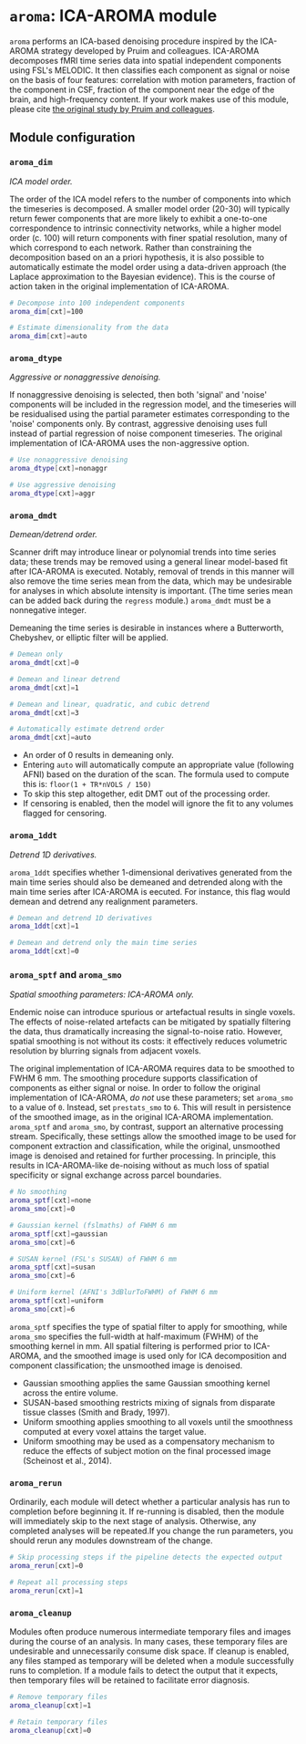 # `aroma`: ICA-AROMA module

`aroma` performs an ICA-based denoising procedure inspired by the ICA-AROMA strategy developed by Pruim and colleagues. ICA-AROMA decomposes fMRI time series data into spatial independent components using FSL's MELODIC. It then classifies each component as signal or noise on the basis of four features: correlation with motion parameters, fraction of the component in CSF, fraction of the component near the edge of the brain, and high-frequency content. If your work makes use of this module, please cite [the original study by Pruim and colleagues]((https://www.ncbi.nlm.nih.gov/pubmed/25770991)).

## Module configuration

### `aroma_dim`

_ICA model order._

The order of the ICA model refers to the number of components into which the timeseries is decomposed. A smaller model order (20-30) will typically return fewer components that are more likely to exhibit a one-to-one correspondence to intrinsic connectivity networks, while a higher model order (c. 100) will return components with finer spatial resolution, many of which correspond to each network. Rather than constraining the decomposition based on an a priori hypothesis, it is also possible to automatically estimate the model order using a data-driven approach (the Laplace approximation to the Bayesian evidence). This is the course of action taken in the original implementation of ICA-AROMA.

```bash
# Decompose into 100 independent components
aroma_dim[cxt]=100

# Estimate dimensionality from the data
aroma_dim[cxt]=auto
```

### `aroma_dtype`

_Aggressive or nonaggressive denoising._

If nonaggressive denoising is selected, then both 'signal' and 'noise' components will be included in the regression model, and the timeseries will be residualised using the partial parameter estimates corresponding to the 'noise' components only. By contrast, aggressive denoising uses full instead of partial regression of noise component timeseries. The original implementation of ICA-AROMA uses the non-aggressive option.

```bash
# Use nonaggressive denoising
aroma_dtype[cxt]=nonaggr

# Use aggressive denoising
aroma_dtype[cxt]=aggr
```

### `aroma_dmdt`

_Demean/detrend order._

Scanner drift may introduce linear or polynomial trends into time series data; these trends may be removed using a general linear model-based fit after ICA-AROMA is executed. Notably, removal of trends in this manner will also remove the time series mean from the data, which may be undesirable for analyses in which absolute intensity is important. (The time series mean can be added back during the `regress` module.) `aroma_dmdt` must be a nonnegative integer.

Demeaning the time series is desirable in instances where a Butterworth, Chebyshev, or elliptic filter will be applied.

```bash
# Demean only
aroma_dmdt[cxt]=0

# Demean and linear detrend
aroma_dmdt[cxt]=1

# Demean and linear, quadratic, and cubic detrend
aroma_dmdt[cxt]=3

# Automatically estimate detrend order
aroma_dmdt[cxt]=auto
```

 * An order of 0 results in demeaning only.
 * Entering `auto` will automatically compute an appropriate value (following AFNI) based on the duration of the scan. The formula used to compute this is: `floor(1 + TR*nVOLS / 150)`
 * To skip this step altogether, edit DMT out of the processing order.
 * If censoring is enabled, then the model will ignore the fit to any volumes flagged for censoring.

### `aroma_1ddt`

_Detrend 1D derivatives._

`aroma_1ddt` specifies whether 1-dimensional derivatives generated from the main time series should also be demeaned and detrended along with the main time series after ICA-AROMA is eecuted. For instance, this flag would demean and detrend any realignment parameters.

```bash
# Demean and detrend 1D derivatives
aroma_1ddt[cxt]=1

# Demean and detrend only the main time series
aroma_1ddt[cxt]=0
```

### `aroma_sptf` and `aroma_smo`

_Spatial smoothing parameters: ICA-AROMA only._

Endemic noise can introduce spurious or artefactual results in single voxels. The effects of noise-related artefacts can be mitigated by spatially filtering the data, thus dramatically increasing the signal-to-noise ratio. However, spatial smoothing is not without its costs: it effectively reduces volumetric resolution by blurring signals from adjacent voxels.

The original implementation of ICA-AROMA requires data to be smoothed to FWHM 6 mm. The smoothing procedure supports classification of components as either signal or noise. In order to follow the original implementation of ICA-AROMA, *do not* use these parameters; set `aroma_smo` to a value of `0`. Instead, set `prestats_smo` to `6`. This will result in persistence of the smoothed image, as in the original ICA-AROMA implementation. `aroma_sptf` and `aroma_smo`, by contrast, support an alternative processing stream. Specifically, these settings allow the smoothed image to be used for component extraction and classification, while the original, unsmoothed image is denoised and retained for further processing. In principle, this results in ICA-AROMA-like de-noising without as much loss of spatial specificity or signal exchange across parcel boundaries.
 
```bash
# No smoothing
aroma_sptf[cxt]=none
aroma_smo[cxt]=0

# Gaussian kernel (fslmaths) of FWHM 6 mm
aroma_sptf[cxt]=gaussian
aroma_smo[cxt]=6

# SUSAN kernel (FSL's SUSAN) of FWHM 6 mm
aroma_sptf[cxt]=susan
aroma_smo[cxt]=6

# Uniform kernel (AFNI's 3dBlurToFWHM) of FWHM 6 mm
aroma_sptf[cxt]=uniform
aroma_smo[cxt]=6
```

`aroma_sptf` specifies the type of spatial filter to apply for smoothing, while `aroma_smo` specifies the full-width at half-maximum (FWHM) of the smoothing kernel in mm. All spatial filtering is performed prior to ICA-AROMA, and the smoothed image is used only for ICA decomposition and component classification; the unsmoothed image is denoised.

 * Gaussian smoothing applies the same Gaussian smoothing kernel across the entire volume.
 * SUSAN-based smoothing restricts mixing of signals from disparate tissue classes (Smith and Brady, 1997).
 * Uniform smoothing applies smoothing to all voxels until the smoothness computed at every voxel attains the target value.
 * Uniform smoothing may be used as a compensatory mechanism to reduce the effects of subject motion on the final processed image (Scheinost et al., 2014).

### `aroma_rerun`

Ordinarily, each module will detect whether a particular analysis has run to completion before beginning it. If re-running is disabled, then the module will immediately skip to the next stage of analysis. Otherwise, any completed analyses will be repeated.If you change the run parameters, you should rerun any modules downstream of the change.

```bash
# Skip processing steps if the pipeline detects the expected output
aroma_rerun[cxt]=0

# Repeat all processing steps
aroma_rerun[cxt]=1
```

### `aroma_cleanup`

Modules often produce numerous intermediate temporary files and images during the course of an analysis. In many cases, these temporary files are undesirable and unnecessarily consume disk space. If cleanup is enabled, any files stamped as temporary will be deleted when a module successfully runs to completion. If a module fails to detect the output that it expects, then temporary files will be retained to facilitate error diagnosis.

```bash
# Remove temporary files
aroma_cleanup[cxt]=1

# Retain temporary files
aroma_cleanup[cxt]=0
```
